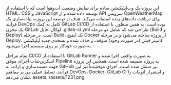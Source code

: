 این پروژه یک وب‌اپلیکیشن ساده برای نمایش وضعیت آب‌و‌هوا است که با استفاده از HTML، CSS و JavaScript توسعه داده شده و از API سرویس OpenWeatherMap برای دریافت داده‌های زنده استفاده می‌کند. هدف از توسعه این پروژه، پیاده‌سازی یک فرایند DevOps کامل به کمک GitLab CI/CD بوده است. به همین منظور، با استفاده از یک مخزن GitLab لوکال، فایل .gitlab-ci.yml طراحی شد که شامل دو مرحله (Build و Deploy) است. در مرحله Build، یک ایمیج Docker از پروژه ساخته می‌شود و در مرحله Deploy، کانتینر قبلی (در صورت وجود) متوقف و حذف شده و نسخه‌ی جدید اپلیکیشن به صورت خودکار بر روی سیستم اجرا می‌شود.

تمام مراحل CI/CD با استفاده از GitLab Runner به صورت واقعی اجرا شده و اسکرین‌شات اجرای موفق Pipeline به پروژه ضمیمه شده است. همچنین این پروژه جهت مستندسازی و ارائه، به GitHub نیز منتقل شده است. اجرای موفقیت‌آمیز این فرآیند، تسلط عملی من بر مفاهیم DevOps، Docker، GitLab CI و استقرار اتومات را نشان می‌دهد.
assets: /assets/1231.png
